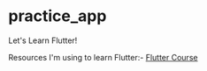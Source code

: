 # practice_app

Let's Learn Flutter!

Resources I'm using to learn Flutter:-
[Flutter Course](https://youtu.be/j-LOab_PzzU)

